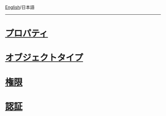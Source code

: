 [English](https://github.com/aegif/NemakiWare/wiki/Configuration%28Repository%29)/日本語 
***
# [プロパティ](https://github.com/aegif/NemakiWare/wiki/%E7%92%B0%E5%A2%83%E8%A8%AD%E5%AE%9A%28%E3%83%AA%E3%83%9D%E3%82%B8%E3%83%88%E3%83%AA%29:-%E3%83%97%E3%83%AD%E3%83%91%E3%83%86%E3%82%A3)

# [オブジェクトタイプ]()

# [権限]()

# [認証]()